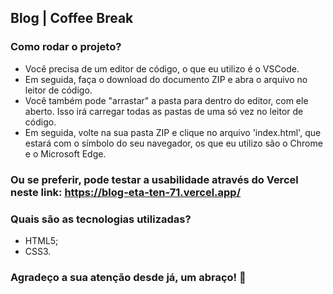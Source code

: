 ## Blog | Coffee Break

### Como rodar o projeto?

* Você precisa de um editor de código, o que eu utilizo é o VSCode. 
* Em seguida, faça o download do documento ZIP e abra o arquivo no leitor de código.
* Você também pode "arrastar" a pasta para dentro do editor, com ele aberto. Isso irá carregar todas as pastas de uma só vez no leitor de código. 
* Em seguida, volte na sua pasta ZIP e clique no arquivo 'index.html', que estará com o símbolo do seu navegador, os que eu utilizo são o Chrome e o Microsoft Edge.

### Ou se preferir, pode testar a usabilidade através do Vercel neste link: https://blog-eta-ten-71.vercel.app/

### Quais são as tecnologias utilizadas?

* HTML5;
* CSS3.

### Agradeço a sua atenção desde já, um abraço! 🤗